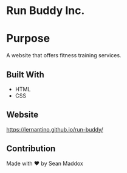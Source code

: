 # Run Buddy Inc.

# Purpose
A website that offers fitness training services.

## Built With
* HTML
* CSS

## Website 
https://lernantino.github.io/run-buddy/

## Contribution
Made with :heart: by Sean Maddox
